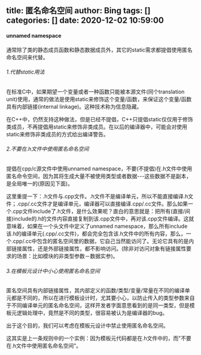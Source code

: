 title: 匿名命名空间
author: Bing
tags: []
categories: []
date: 2020-12-02 10:59:00
---
#### unnamed namespace  
通常除了类的静态成员函数和静态数据成员外，其它的static需求都提倡使用匿名命名空间来代替。

###### 1.代替static用法

在标准C中，如果期望一个变量或者一种函数只能被本源文件(同个translation unit)使用，通常的做法是使用static来修饰这个变量/函数，来保证这个变量/函数具有内部链接(internal linkage)。这种技术称为信息隐藏。

在C++中，仍然支持这种做法，但是已经不提倡，C++只提倡static仅仅用于修饰类成员，不再提倡用static来修饰非类成员。在以后的编译器中，可能会对使用static来修饰非类成员的方式给出编译警告。

###### 2.不要在.h文件中使用匿名命名空间

提倡在cpp/c源文件中使用unnamed namespace，不要(不提倡)在.h文件中使用匿名命令空间，因为其将生成大量不被使用类型或者数据---这些数据不是副本，是全局唯一的(原因见下面)。

这里重提一下：.h文件与.cpp文件。.h文件不是编译单元，所以不能直接编译.h文件；.cpp/.cc文件才是编译单元，编译器可以直接编译.cpp/.cc文件。那么如果一个.cpp文件include了.h文件，是什么效果呢？直白的意思就是：把所有(直接/间接)include的.h的文件内容直接复制到该.cpp文件中，再对该.cpp文件编译。这就意味着，如果在一个头文件中定义了unnamed namespace，那么所有include该.h的编译单元(.cpp/.cc文件)，都会完全包含该.h文件中的所有内容，那么，一个.cpp/.cc中包含的匿名空间里的数据，它自己当然能访问了。无论它具有的是内部链接属性，还是外部链接属性，都不影响访问。(除非对访问对象有链接属性要求的场景：比如模块的非类型参数－数据实参)。   

###### 3.在模板元设计中小心使用匿名命名空间

匿名空间具有内部链接属性，其内部定义的函数/类型/变量/常量在不同的编译单元都是不同的，所以在进行模板设计时，尤其要小心，以防止传入的类型参数来自于不同编译单元的匿名命名空间，这样开发者字面意思看到的是同一类型，但是模板元逻辑处理中，竟然是不同的类型，很容易被认为是编译器的bug。

出于这个目的，我们可以考虑在模板元设计中禁止使用匿名命名空间。

这其实是上一条规则中的一个实例：因为模板元代码都是在.h文件中的，而"不要在.h文件中使用匿名命名空间"。   
